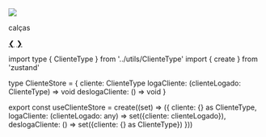 <div className="carousel carousel-center rounded-box max-w space-x-4 p-4"> 
<div className="carousel-item block" id="foto1"> 
<img src="./pants.jpg" className="rounded-box h-100" /> 
<p className="flex justify-center font-serif lowercase text-[#C33941] text-xl font-medium pt-1.5">calças</p> 
<div className="absolute left-18 right-18 top-215 flex -translate-y-1/2 transform justify-between"> 
<a href="#foto6" className="btn btn-ghost btn-circle text-[#C33941]">❮</a> 
<a href="#foto2" className="btn btn-ghost btn-circle text-[#C33941]">❯</a> 
</div> 
</div> 



import type { ClienteType } from '../utils/ClienteType'
import { create } from 'zustand'


type ClienteStore = {
    cliente: ClienteType
    logaCliente: (clienteLogado: ClienteType) => void
    deslogaCliente: () => void
}

export const useClienteStore = create<ClienteStore>((set) => ({
    cliente: {} as ClienteType,
    logaCliente: (clienteLogado: any) => set({cliente: clienteLogado}),
    deslogaCliente: () => set({cliente: {} as ClienteType})
}))
